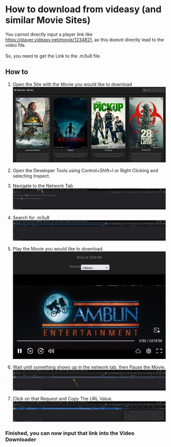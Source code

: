 # How to download from videasy (and similar Movie Sites)

You cannot directly input a player link like https://player.videasy.net/movie/1234821, as this doesnt directly lead to the video file.<br><br>
So, you need to get the Link to the .m3u8 file.

## How to

1. Open the Site with the Movie you would like to download
   ![1](screenshots/videasy1.png)
2. Open the Developer Tools using Control+Shift+I or Right Clicking and selecting Inspect.
   
3. Navigate to the Network Tab.
   ![3](screenshots/videasy3.png)
4. Search for .m3u8
   ![4](screenshots/videasy4.png)
5. Play the Movie you would like to download.
    ![5](screenshots/videasy5.png)
6. Wait until something shows up in the network tab, then Pause the Movie.
    ![6](screenshots/videasy6.png)
7. Click on that Request and Copy The URL Value.
    ![7](screenshots/videasy7.png)

### Finished, you can now input that link into the Video Downloader
